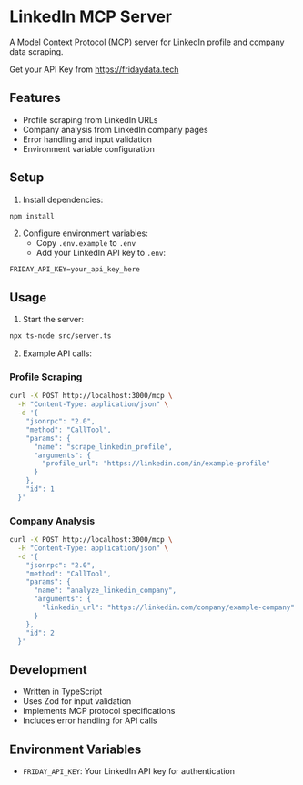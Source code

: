 # LinkedIn MCP Server

A Model Context Protocol (MCP) server for LinkedIn profile and company data scraping.

Get your API Key from https://fridaydata.tech

## Features

- Profile scraping from LinkedIn URLs
- Company analysis from LinkedIn company pages
- Error handling and input validation
- Environment variable configuration

## Setup

1. Install dependencies:
```bash
npm install
```

2. Configure environment variables:
   - Copy `.env.example` to `.env`
   - Add your LinkedIn API key to `.env`:
```
FRIDAY_API_KEY=your_api_key_here
```

## Usage

1. Start the server:
```bash
npx ts-node src/server.ts
```

2. Example API calls:

### Profile Scraping
```bash
curl -X POST http://localhost:3000/mcp \
  -H "Content-Type: application/json" \
  -d '{
    "jsonrpc": "2.0",
    "method": "CallTool",
    "params": {
      "name": "scrape_linkedin_profile",
      "arguments": {
        "profile_url": "https://linkedin.com/in/example-profile"
      }
    },
    "id": 1
  }'
```

### Company Analysis
```bash
curl -X POST http://localhost:3000/mcp \
  -H "Content-Type: application/json" \
  -d '{
    "jsonrpc": "2.0",
    "method": "CallTool",
    "params": {
      "name": "analyze_linkedin_company",
      "arguments": {
        "linkedin_url": "https://linkedin.com/company/example-company"
      }
    },
    "id": 2
  }'
```

## Development

- Written in TypeScript
- Uses Zod for input validation
- Implements MCP protocol specifications
- Includes error handling for API calls

## Environment Variables

- `FRIDAY_API_KEY`: Your LinkedIn API key for authentication 